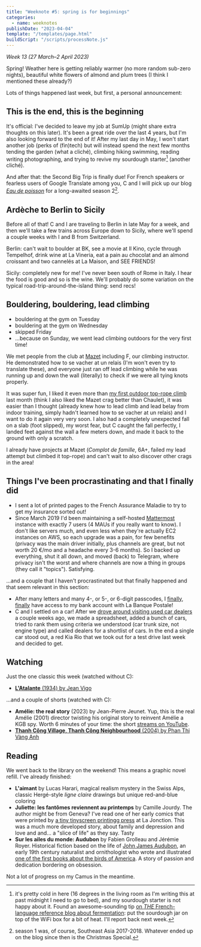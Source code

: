 ```yaml
---
title: "Weeknote #5: spring is for beginnings"
categories:
  - name: weeknotes
publishDate: "2023-04-04"
template: "/templates/page.html"
buildScript: "/scripts/processNote.js"
---
```


_Week 13 (27 March–2 April 2023)_

Spring! Weather here is getting reliably warmer (no more random sub-zero nights), beautiful white flowers of almond and plum trees (I think I mentioned these already?)

Lots of things happened last week, but first, a personal announcement:

## This is the end, this is the beginning

It's official: I've decided to leave my job at SumUp (might share extra thoughts on this later). It's been a great ride over the last 4 years, but I'm also looking forward to the end of it! After my last day in May, I won't start another job (perks of (fin)tech) but will instead spend the next few months tending the garden (what a cliché), climbing hiking swimming, reading writing photographing, and trying to revive my sourdough starter[^1] (another cliché).

And after that: the Second Big Trip is finally due! For French speakers or fearless users of Google Translate among you, C and I will pick up our blog [_Eau de poisson_](https://eaudepoisson.com/) for a long-awaited season 2[^2].

## Ardèche to Berlin to Sicily

Before all of that! C and I are traveling to Berlin in late May for a week, and then we'll take a few trains across Europe down to Sicily, where we'll spend a couple weeks with I and B from Switzerland.

Berlin: can't wait to boulder at BK, see a movie at Il Kino, cycle through Tempelhof, drink wine at La Vineria, eat a pain au chocolat and an almond croissant and two cannelés at La Maison, and SEE FRIENDS!

Sicily: completely new for me! I've never been south of Rome in Italy. I hear the food is good and so is the wine. We'll probably do some variation on the typical road-trip-around-the-island thing: send recs!

## Bouldering, bouldering, lead climbing

- bouldering at the gym on Tuesday
- bouldering at the gym on Wednesday
- skipped Friday
- ...because on Sunday, we went lead climbing outdoors for the very first time!

We met people from the club at [Mazet](https://www.ffme.fr/sne-fiche/637/) including F, our climbing instructor. He demonstrated how to se vacher at un relais (I'm won't even try to translate these), and everyone just ran off lead climbing while he was running up and down the wall (literally) to check if we were all tying knots properly.

It was super fun, I liked it even more than [my first outdoor top-rope climb](/notes/weeknote-1-first-crag-climb/) last month (think I also liked the Mazet crag better than Chaulet), it was easier than I thought (already knew how to lead climb and lead belay from indoor training, simply hadn't learned how to se vacher at un relais) and I want to do it again very very soon. I also had a completely unexpected fall on a slab (foot slipped), my worst fear, but C caught the fall perfectly, I landed feet against the wall a few meters down, and made it back to the ground with only a scratch.

I already have projects at Mazet (_Complot de famille_, 6A+, failed my lead attempt but climbed it top-rope) and can't wait to also discover other crags in the area!

## Things I've been procrastinating and that I finally did

- I sent a lot of printed pages to the French Assurance Maladie to try to get my insurance sorted out!
- Since March 2019 I'd been maintaining a self-hosted [Mattermost](https://mattermost.com/) instance with exactly 7 users (4 MAUs if you really want to know). I don't like servers much, and even less when they're actually EC2 instances on AWS, so each upgrade was a pain, for few benefits (privacy was the main driver initially, plus channels are great, but not worth 20 €/mo and a headache every 3-6 months). So I backed up everything, shut it all down, and moved (back) to Telegram, where privacy isn't the worst and where channels are now a thing in groups (they call it "topics"). Satisfying.

...and a couple that I haven't procrastinated but that finally happened and that seem relevant in this section:

- After many letters and many 4-, or 5-, or 6-digit passcodes, I [finally](/notes/weeknote-2-lots-of-good-weed/), [finally](/notes/weeknote-4-radish-ivy-checkbook/) have access to my bank account with La Banque Postale!
- C and I settled on a car! After we [drove around visiting used car dealers](/notes/weeknote-3-draining-a-well/) a couple weeks ago, we made a spreadsheet, added a bunch of cars, tried to rank them using criteria we understood (car trunk size, not engine type) and called dealers for a shortlist of cars. In the end a single car stood out, a red Kia Rio that we took out for a test drive last week and decided to get.

## Watching

Just the one classic this week (watched without C):

- [**L'Atalante** (1934) by Jean Vigo](/notes/l-atalante-by-jean-vigo/)

...and a couple of shorts (watched with C):

- **Amélie: the real story** (2023) by Jean-Pierre Jeunet. Yup, this is the real Amélie (2001) director twisting his original story to reinvent Amélie a KGB spy. Worth 6 minutes of your time: the short [streams on YouTube](https://www.youtube.com/watch?v=IB_lTTxYSsg).
- [**Thanh Công Village, Thanh Công Neighbourhood** (2004) by Phan Thi Vàng Anh](/notes/thanh-cong-village-thanh-cong-neighbourhood-by-phan-thi-vang-anh/)

## Reading

We went back to the library on the weekend! This means a graphic novel refill. I've already finished:

- **L'aimant** by Lucas Harari, magical realism mystery in the Swiss Alps, classic Hergé-style _ligne claire_ drawings but unique red-and-blue coloring
- **Juliette: les fantômes reviennent au printemps** by Camille Jourdy. The author might be from Geneva? I've read one of her early comics that were printed by [a tiny tinyscreen printingg press](http://www.drozophile.ch/livres.htm) at La Jonction. This was a much more developed story, about family and depression and love and and... a "slice of life" as they say. Tasty
- **Sur les ailes du monde: Audubon** by Fabien Grolleau and Jérémie Royer. Historical fiction based on the life of [John James Audubon](https://en.wikipedia.org/wiki/John_James_Audubon), an early 19th century naturalist and ornithologist who wrote and illustrated [one of the first books about the birds of America](https://en.wikipedia.org/wiki/The_Birds_of_America). A story of passion and dedication bordering on obsession.

Not a lot of progress on my Camus in the meantime.

[^1]: it's pretty cold in here (16 degrees in the living room as I'm writing this at past midnight I need to go to bed), and my sourdough starter is not happy about it. Found an awesome-sounding tip [on _THE_ French-language reference blog about fermentation](https://nicrunicuit.com/aide/sos-mon-levain-qui-a-demarre-ne-bulle-plus-que-faire/)[^3]: put the sourdough jar on top of the WiFi box for a bit of heat. I'll report back next week.
[^2]: season 1 was, of course, Southeast Asia 2017-2018. Whatever ended up on the blog since then is the Christmas Special.
[^3]: you just gotta love that French-language fermentation blogs are written by older ladies called names like Maria-Claire Frédéric, it's so much more trustworthy than [hipster blogs](https://www.theperfectloaf.com/) or [hipster company blogs](https://www.kingarthurbaking.com/learn/guides/sourdough) or the like[^4].
[^4]: look at that, footnotes in footnotes!
